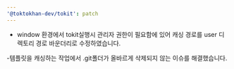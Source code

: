 ```yaml
---
'@toktokhan-dev/tokit': patch
---
```


- window 환경에서 tokit실행시 관리자 권한이 필요함에 있어 캐싱 경로를 user 디렉토리 경로 바운더리로 수정하였습니다.

-템플릿을 캐싱하는 작업에서 .git폴더가 올바르게 삭제되지 않는 이슈를 해결했습니다.
